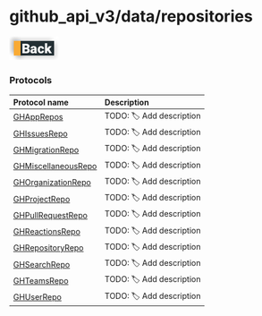 # github_api_v3/data/repositories

[![Back](../../../../docs/img/button_back.png "Back") ](../README.md)

### Protocols

|Protocol name                                      | Description               |
|:--------------------------------------------------|:--------------------------|
|[GHAppRepos](./GHAppsRepo.swift)                   | TODO: 🏷 Add description  |
|[GHIssuesRepo](./GHIssuesRepo.swift)               | TODO: 🏷 Add description  |
|[GHMigrationRepo](./GHMigrationRepo.swift)         | TODO: 🏷 Add description  |
|[GHMiscellaneousRepo](./GHMiscellaneousRepo.swift) | TODO: 🏷 Add description  |
|[GHOrganizationRepo](./GHOrganizationRepository.swift)   | TODO: 🏷 Add description  |
|[GHProjectRepo](./GHProjectRepo.swift)             | TODO: 🏷 Add description  |
|[GHPullRequestRepo](./GHPullRequestRepo.swift)     | TODO: 🏷 Add description  |
|[GHReactionsRepo](./GHReactionsRepo.swift)         | TODO: 🏷 Add description  |
|[GHRepositoryRepo](./GHRepositoryRepository.swift) | TODO: 🏷 Add description  |
|[GHSearchRepo](./GHSearchRepo.swift)               | TODO: 🏷 Add description  |
|[GHTeamsRepo](./GHTeamsRepo.swift)                 | TODO: 🏷 Add description  |
|[GHUserRepo](./GHUserRepository.swift)             | TODO: 🏷 Add description  |
